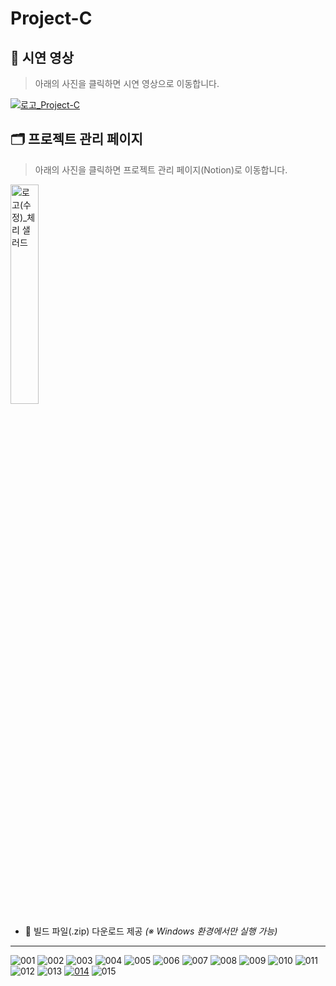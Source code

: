# Project-C

## 🎥 시연 영상

> 아래의 사진을 클릭하면 시연 영상으로 이동합니다.

[![로고_Project-C](https://github.com/user-attachments/assets/c98dc571-ac5a-4698-86b2-359d88ddf43b)](https://youtu.be/f-qWu4S69pc?si=v0qsVyRatEe1DPTk)

## 🗂 프로젝트 관리 페이지

> 아래의 사진을 클릭하면 프로젝트 관리 페이지(Notion)로 이동합니다.



<a href="https://mmmin.notion.site/1133446ccaf4803da6bdd3df87f2414a?pvs=74">
  <img src="https://github.com/user-attachments/assets/c1ce0bd2-474b-4537-8a43-68865f441ea0" alt="로고(수정)_체리 샐러드" width="30%">
</a>

- 💾 빌드 파일(.zip) 다운로드 제공 *(※ Windows 환경에서만 실행 가능)*

---

![001](https://github.com/user-attachments/assets/440fe3a3-7cb9-4d40-b1cc-d7f884f49e2e)
![002](https://github.com/user-attachments/assets/ed70f456-ad69-483d-8be0-edbf5a78fdaf)
![003](https://github.com/user-attachments/assets/78e87996-885f-4b57-9670-7c32e1ae3137)
![004](https://github.com/user-attachments/assets/635865fa-2b3e-4584-adb2-6b6a59a7b018)
![005](https://github.com/user-attachments/assets/289c674f-14d5-42b2-bd20-6620f7551822)
![006](https://github.com/user-attachments/assets/62fabd6a-6095-470e-a4a7-2d7d9e3ea8d2)
![007](https://github.com/user-attachments/assets/03b3cb74-d4b9-4e9d-9d72-0cde88356018)
![008](https://github.com/user-attachments/assets/27ce0058-474c-4893-b81a-be40c58dbdc7)
![009](https://github.com/user-attachments/assets/a2a5d054-8d6a-4ebd-a6aa-35e2e39b1835)
![010](https://github.com/user-attachments/assets/1e4c43b4-2966-42ac-b373-3705fd87ea17)
![011](https://github.com/user-attachments/assets/f43bf8cd-846d-4e65-b988-12b5988853e3)
![012](https://github.com/user-attachments/assets/8d822d53-8704-497e-867f-02dfa266894b)
![013](https://github.com/user-attachments/assets/55438741-cbc5-4aae-98e1-d3879a4102bb)
[![014](https://github.com/user-attachments/assets/ca67e970-bbc5-41f1-bf69-f9a01f4cdf76)](https://youtu.be/f-qWu4S69pc?si=A0thLjgc_3LTxMYH)
![015](https://github.com/user-attachments/assets/6bbed707-e39f-44f3-ac8f-98c63e20e4b2)
